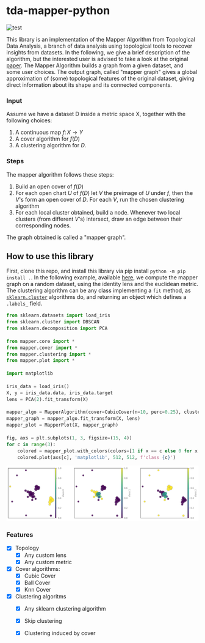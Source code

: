 # tda-mapper-python 

![test](https://github.com/lucasimi/tda-mapper-python/actions/workflows/test.yml/badge.svg)

This library is an implementation of the Mapper Algorithm from Topological Data Analysis, a branch of data analysis using topological tools to recover insights from datasets. In the following, we give a brief description of the algorithm, but the interested user is advised to take a look at the original [paper](https://research.math.osu.edu/tgda/mapperPBG.pdf). The Mapper Algorithm builds a graph from a given dataset, and some user choices. The output graph, called "mapper graph" gives a global approximation of (some) topological features of the original dataset, giving direct information about its shape and its connected components.

### Input

Assume we have a dataset D inside a metric space X, together with the following choices:

1. A continuous map $f \colon X \to Y$
2. A cover algorithm for $f(D)$
3. A clustering algorithm for $D$.

### Steps

The mapper algorithm follows these steps:

1. Build an open cover of $f(D)$
2. For each open chart $U$ of $f(D)$ let $V$ the preimage of $U$ under $f$, then the $V$'s form an open cover of $D$. For each $V$, run the chosen clustering algorithm
3. For each local cluster obtained, build a node. Whenever two local clusters (from different $V$'s) intersect, draw an edge between their corresponding nodes.

The graph obtained is called a "mapper graph".

## How to use this library

First, clone this repo, and install this library via pip install `python -m pip install .`. In the following example, available [here](examples/example_notebook.ipynb), we compute the mapper graph on a random dataset, using the identity lens and the euclidean metric. The clustering algorithm can be any class implementing a `fit` method, as [`sklearn.cluster`](https://scikit-learn.org/stable/modules/clustering.html) algorithms do, and returning an object which defines a `.labels_` field.

```python
from sklearn.datasets import load_iris
from sklearn.cluster import DBSCAN
from sklearn.decomposition import PCA

from mapper.core import *
from mapper.cover import *
from mapper.clustering import *
from mapper.plot import *

import matplotlib

iris_data = load_iris()
X, y = iris_data.data, iris_data.target
lens = PCA(2).fit_transform(X)

mapper_algo = MapperAlgorithm(cover=CubicCover(n=10, perc=0.25), clustering=TrivialClustering())
mapper_graph = mapper_algo.fit_transform(X, lens)
mapper_plot = MapperPlot(X, mapper_graph)

fig, axs = plt.subplots(1, 3, figsize=(15, 4))
for c in range(3):
    colored = mapper_plot.with_colors(colors=[1 if x == c else 0 for x in list(y)])
    colored.plot(axs[c], 'matplotlib', 512, 512, f'class {c}')
```
![The mapper graph of a random dataset](/examples/graph.png)

### Features

- [x] Topology
    - [x] Any custom lens
    - [x] Any custom metric
- [x] Cover algorithms:
    - [x] Cubic Cover
    - [x] Ball Cover
    - [x] Knn Cover
- [x] Clustering algoritms
    - [x] Any sklearn clustering algorithm
    - [x] Skip clustering
    - [x] Clustering induced by cover

